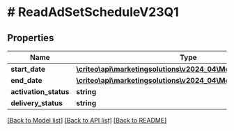 # # ReadAdSetScheduleV23Q1

## Properties

Name | Type | Description | Notes
------------ | ------------- | ------------- | -------------
**start_date** | [**\criteo\api\marketingsolutions\v2024_04\Model\NillableDateTime**](NillableDateTime.md) |  | [optional]
**end_date** | [**\criteo\api\marketingsolutions\v2024_04\Model\NillableDateTime**](NillableDateTime.md) |  | [optional]
**activation_status** | **string** |  | [optional]
**delivery_status** | **string** |  | [optional]

[[Back to Model list]](../../README.md#models) [[Back to API list]](../../README.md#endpoints) [[Back to README]](../../README.md)
